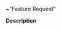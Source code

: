 ~"Feature Request"
<!--- Use the Preview button to see how your Request looks. Please don't delete the first line or the lines in ** -->
**Description**
<!--- Please describe the request here. What part of the UI do you want changed? -->
<!--- How do you want it to look/work in comparison to how it is now? -->